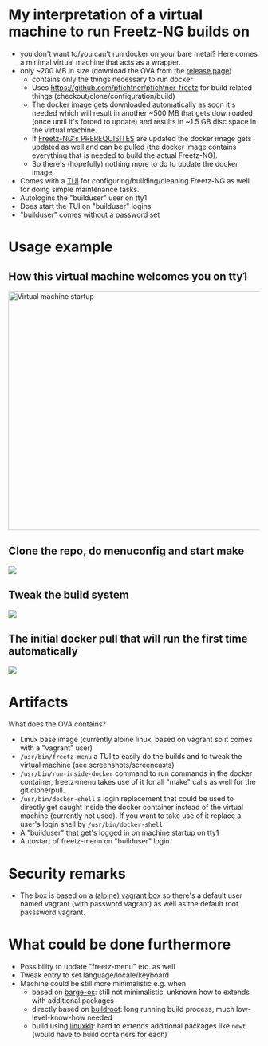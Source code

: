 # My interpretation of a virtual machine to run Freetz-NG builds on

- you don't want to/you can't run docker on your bare metal? Here comes a minimal virtual machine that acts as a wrapper. 
- only ~200 MB in size (download the OVA from the [release page](https://github.com/pfichtner/pfichtner-freetz-vagrantbox/releases))
  - contains only the things necessary to run docker
  - Uses https://github.com/pfichtner/pfichtner-freetz for build related things (checkout/clone/configuration/build)
  - The docker image gets downloaded automatically as soon it's needed which will result in another ~500 MB that gets downloaded (once until it's forced to update) and results in ~1.5 GB disc space in the virtual machine. 
  - If [Freetz-NG's PREREQUISITES](https://github.com/Freetz-NG/freetz-ng/blob/master/docs/PREREQUISITES.md) are updated the docker image gets updated as well and can be pulled (the docker image contains everything that is needed to build the actual Freetz-NG). 
  - So there's (hopefully) nothing more to do to update the docker image. 
- Comes with a [TUI](https://en.wikipedia.org/wiki/Text-based_user_interface) for configuring/building/cleaning Freetz-NG as well for doing simple maintenance tasks. 
- Autologins the "builduser" user on tty1
- Does start the TUI on "builduser" logins
- "builduser" comes without a password set

# Usage example

## How this virtual machine welcomes you on tty1
<img alt="Virtual machine startup" src="http://pfichtner.github.io/pfichtner-freetz-vagrantbox-asciinema/pfichtner-freetzg-buildsystem-screen0.gif" width="640" height="480"/>

## Clone the repo, do menuconfig and start make
<a href="http://pfichtner.github.io/pfichtner-freetz-vagrantbox-asciinema/initial-clone-menuconfig-start-build.html"><img src="http://pfichtner.github.io/pfichtner-freetz-vagrantbox-asciinema/initial-clone-menuconfig-start-build.png" /></a>

## Tweak the build system
<a href="http://pfichtner.github.io/pfichtner-freetz-vagrantbox-asciinema/tweak-tool.html/"><img src="http://pfichtner.github.io/pfichtner-freetz-vagrantbox-asciinema/tweak-tool.png" /></a>

## The initial docker pull that will run the first time automatically
<a href="http://pfichtner.github.io/pfichtner-freetz-vagrantbox-asciinema/initial-pull.html/"><img src="http://pfichtner.github.io/pfichtner-freetz-vagrantbox-asciinema/initial-pull.png" /></a>

# Artifacts
What does the OVA contains? 
- Linux base image (currently alpine linux, based on vagrant so it comes with a "vagrant" user)
- `/usr/bin/freetz-menu` a TUI to easily do the builds and to tweak the virtual machine (see screenshots/screencasts)
- `/usr/bin/run-inside-docker` command to run commands in the docker container, freetz-menu takes use of it for all "make" calls as well for the git clone/pull. 
- `/usr/bin/docker-shell` a login replacement that could be used to directly get caught inside the docker container instead of the virtual machine (currently not used). If you want to take use of it replace a user's login shell by `/usr/bin/docker-shell`
- A "builduser" that get's logged in on machine startup on tty1
- Autostart of freetz-menu on "builduser" login

# Security remarks
- The box is based on a [(alpine) vagrant box](https://app.vagrantup.com/generic/boxes/alpine38) so there's a default user named vagrant (with password vagrant) as well as the default root passsword vagrant. 

# What could be done furthermore
- Possibility to update "freetz-menu" etc. as well
- Tweak entry to set language/locale/keyboard
- Machine could be still more minimalistic e.g. when 
  - based on [barge-os](https://github.com/bargees/barge-os): still not minimalistic, unknown how to extends with additional packages
  - directly based on [buildroot](https://buildroot.org/): long running build process, much low-level-know-how needed
  - build using [linuxkit](https://github.com/linuxkit/linuxkit): hard to extends additional packages like `newt` (would have to build containers for each)
